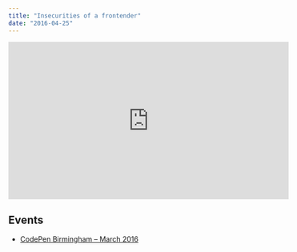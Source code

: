 ```yaml
---
title: "Insecurities of a frontender"
date: "2016-04-25"
---
```


<div class="media-object media-object--43"><iframe width="560" height="315" src="https://speakerdeck.com/player/26cfc50a58b447ed8329977c3ac5ed01" frameborder="0" allowfullscreen></iframe></div>

## Events

- [CodePen Birmingham – March 2016](https://nvite.com/CodepenBrum/f415)
